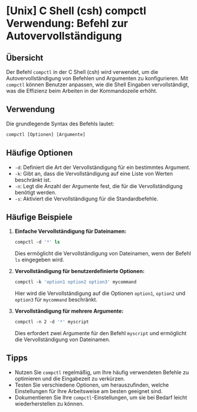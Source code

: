 # [Unix] C Shell (csh) compctl Verwendung: Befehl zur Autovervollständigung

## Übersicht
Der Befehl `compctl` in der C Shell (csh) wird verwendet, um die Autovervollständigung von Befehlen und Argumenten zu konfigurieren. Mit `compctl` können Benutzer anpassen, wie die Shell Eingaben vervollständigt, was die Effizienz beim Arbeiten in der Kommandozeile erhöht.

## Verwendung
Die grundlegende Syntax des Befehls lautet:

```csh
compctl [Optionen] [Argumente]
```

## Häufige Optionen
- `-d`: Definiert die Art der Vervollständigung für ein bestimmtes Argument.
- `-k`: Gibt an, dass die Vervollständigung auf eine Liste von Werten beschränkt ist.
- `-n`: Legt die Anzahl der Argumente fest, die für die Vervollständigung benötigt werden.
- `-s`: Aktiviert die Vervollständigung für die Standardbefehle.

## Häufige Beispiele

1. **Einfache Vervollständigung für Dateinamen:**
   ```csh
   compctl -d '*' ls
   ```
   Dies ermöglicht die Vervollständigung von Dateinamen, wenn der Befehl `ls` eingegeben wird.

2. **Vervollständigung für benutzerdefinierte Optionen:**
   ```csh
   compctl -k 'option1 option2 option3' mycommand
   ```
   Hier wird die Vervollständigung auf die Optionen `option1`, `option2` und `option3` für `mycommand` beschränkt.

3. **Vervollständigung für mehrere Argumente:**
   ```csh
   compctl -n 2 -d '*' myscript
   ```
   Dies erfordert zwei Argumente für den Befehl `myscript` und ermöglicht die Vervollständigung von Dateinamen.

## Tipps
- Nutzen Sie `compctl` regelmäßig, um Ihre häufig verwendeten Befehle zu optimieren und die Eingabezeit zu verkürzen.
- Testen Sie verschiedene Optionen, um herauszufinden, welche Einstellungen für Ihre Arbeitsweise am besten geeignet sind.
- Dokumentieren Sie Ihre `compctl`-Einstellungen, um sie bei Bedarf leicht wiederherstellen zu können.